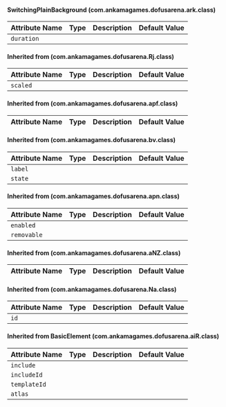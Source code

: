 #### SwitchingPlainBackground (com.ankamagames.dofusarena.ark.class)

| Attribute Name | Type | Description | Default Value |
|-----|----|---|---|
|``duration``|        |        |
#### Inherited from  (com.ankamagames.dofusarena.Rj.class)

| Attribute Name | Type | Description | Default Value |
|-----|----|---|---|
|``scaled``|        |        |
#### Inherited from  (com.ankamagames.dofusarena.apf.class)

| Attribute Name | Type | Description | Default Value |
|-----|----|---|---|
#### Inherited from  (com.ankamagames.dofusarena.bv.class)

| Attribute Name | Type | Description | Default Value |
|-----|----|---|---|
|``label``|        |        |
|``state``|        |        |
#### Inherited from  (com.ankamagames.dofusarena.apn.class)

| Attribute Name | Type | Description | Default Value |
|-----|----|---|---|
|``enabled``|        |        |
|``removable``|        |        |
#### Inherited from  (com.ankamagames.dofusarena.aNZ.class)

| Attribute Name | Type | Description | Default Value |
|-----|----|---|---|
#### Inherited from  (com.ankamagames.dofusarena.Na.class)

| Attribute Name | Type | Description | Default Value |
|-----|----|---|---|
|``id``|        |        |
#### Inherited from BasicElement (com.ankamagames.dofusarena.aiR.class)

| Attribute Name | Type | Description | Default Value |
|-----|----|---|---|
|``include``|        |        |
|``includeId``|        |        |
|``templateId``|        |        |
|``atlas``|        |        |

